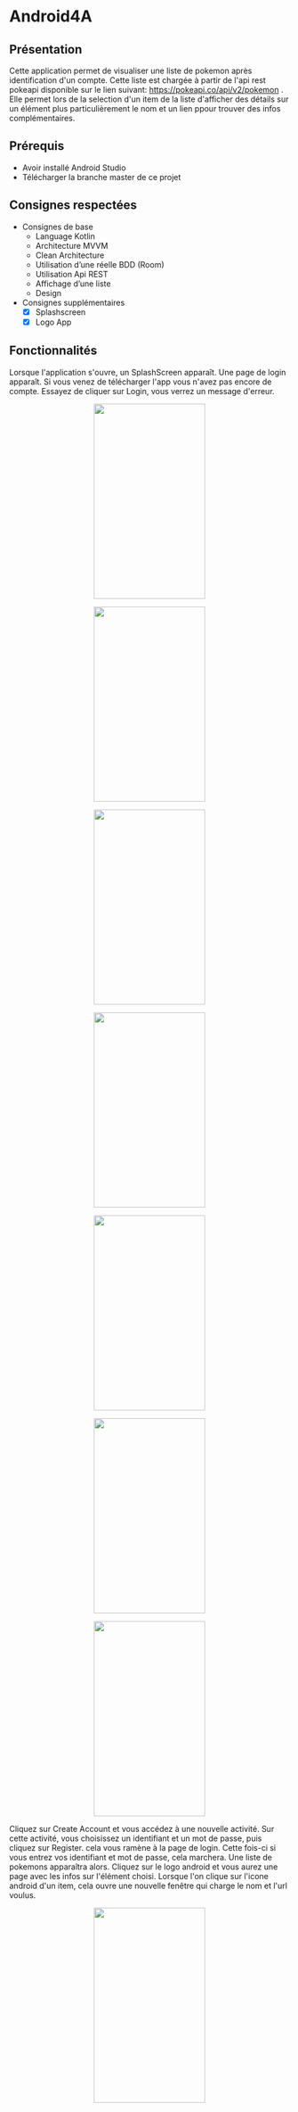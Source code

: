 # Android4A

## Présentation
Cette application permet de visualiser une liste de pokemon après identification d'un compte. Cette liste est chargée à partir de l'api rest pokeapi disponible sur le lien suivant: https://pokeapi.co/api/v2/pokemon . Elle permet lors de la selection d'un item de la liste d'afficher des détails sur un élément plus particulièrement le nom et un lien ppour trouver des infos complémentaires.
## Prérequis
* Avoir installé Android Studio  
* Télécharger la branche master de ce projet
## Consignes respectées
* Consignes de base 
  * Language Kotlin
  * Architecture MVVM
  * Clean Architecture
  * Utilisation d’une réelle BDD (Room)
  * Utilisation Api REST
  * Affichage d’une liste
  * Design
* Consignes supplémentaires  
  * [x] Splashscreen
  * [x] Logo App
## Fonctionnalités  
Lorsque l'application s'ouvre, un SplashScreen apparaît. Une page de login apparaît. Si vous venez de télécharger l'app vous n'avez pas encore de compte. Essayez de cliquer sur Login, vous verrez un message d'erreur.
<p align="center">
<img src="Android4A/.PNG" width="200" height="350" />  
</p>
<p align="center">
<img src="Android4A/.PNG" width="200" height="350" />  
</p>
<p align="center">
<img src="Android4A/.PNG" width="200" height="350" />  
</p>
<p align="center">
<img src="Android4A/.PNG" width="200" height="350" />  
</p>
<p align="center">
<img src="Android4A/.PNG" width="200" height="350" />  
</p>
<p align="center">
<img src="Android4A/.PNG" width="200" height="350" />  
</p>
<p align="center">
<img src="Android4A/.PNG" width="200" height="350" />  
</p>
Cliquez sur Create Account et vous accédez à une nouvelle activité. Sur cette activité, vous choisissez un identifiant et un mot de passe, puis cliquez sur Register.
cela vous ramène à la page de login. Cette fois-ci si vous entrez vos identifiant et mot de passe, cela marchera. Une liste de pokemons apparaîtra alors. Cliquez sur le logo android et vous aurez une page avec les infos sur l'élément choisi.
Lorsque l'on clique sur l'icone android d'un item, cela ouvre une nouvelle fenêtre qui charge le nom et l'url voulus.  
<p align="center">
<img src="myProjectCopy_Screen/Detail.PNG" width="200" height="350" />
</p>  
